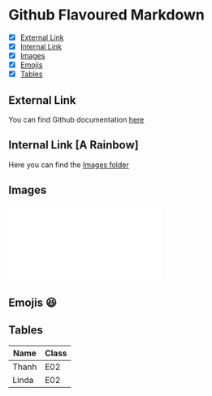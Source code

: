 # Github Flavoured Markdown
- [X] [External Link](#ex_link)
- [X] [Internal Link](#in_link)
- [X] [Images](#image)
- [X] [Emojis](#emo)
- [X] [Tables](#table)

<a name="ex_link"></a>
## External Link 
You can find Github documentation [here](https://help.github.com/en)
<a name="in_link"></a>
## Internal Link  [A Rainbow]
Here you can find the [Images folder](/Images/rainbow.md)
<a name="image"></a>
## Images 
![](/Images/rainbow.md)
<a name="emo"></a>
## Emojis :satisfied:
<a name="table"></a>
## Tables

| Name | Class |
| ----------- | ----------- |
| Thanh | E02 |
| Linda | E02 |
 
